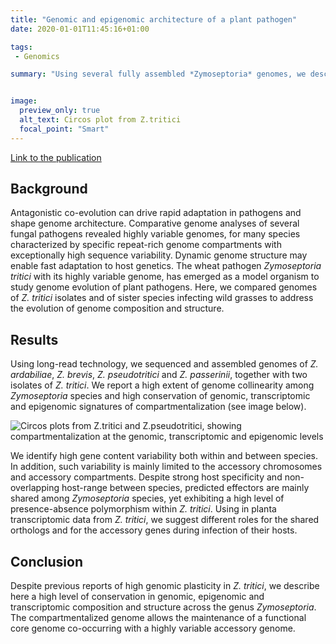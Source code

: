 ```yaml
---
title: "Genomic and epigenomic architecture of a plant pathogen"
date: 2020-01-01T11:45:16+01:00

tags:
 - Genomics

summary: "Using several fully assembled *Zymoseptoria* genomes, we describe here a high level of conservation in genomic, epigenomic and transcriptomic composition and structure across the genus *Zymoseptoria*, despite previous reports of high genomic plasticity in *Z. tritici*. The compartmentalized genome allows the maintenance of a functional core genome co-occurring with a highly variable accessory genome."


image:
  preview_only: true
  alt_text: Circos plot from Z.tritici
  focal_point: "Smart"
---
```


[Link to the publication](https://doi.org/10.1186/s12864-020-06871-w)

## Background
Antagonistic co-evolution can drive rapid adaptation in pathogens and shape genome architecture. Comparative genome analyses of several fungal pathogens revealed highly variable genomes, for many species characterized by specific repeat-rich genome compartments with exceptionally high sequence variability. Dynamic genome structure may enable fast adaptation to host genetics. The wheat pathogen *Zymoseptoria tritici* with its highly variable genome, has emerged as a model organism to study genome evolution of plant pathogens. Here, we compared genomes of *Z. tritici* isolates and of sister species infecting wild grasses to address the evolution of genome composition and structure.

## Results
Using long-read technology, we sequenced and assembled genomes of *Z. ardabiliae*, *Z. brevis*, *Z. pseudotritici* and *Z. passerinii*, together with two isolates of *Z. tritici*. We report a high extent of genome collinearity among *Zymoseptoria* species and high conservation of genomic, transcriptomic and epigenomic signatures of compartmentalization (see image below).

![Circos plots from Z.tritici and Z.pseudotritici, showing compartmentalization at the genomic, transcriptomic and epigenomic levels](/images/Genome_compartment_circos.png)

We identify high gene content variability both within and between species. In addition, such variability is mainly limited to the accessory chromosomes and accessory compartments. Despite strong host specificity and non-overlapping host-range between species, predicted effectors are mainly shared among *Zymoseptoria* species, yet exhibiting a high level of presence-absence polymorphism within *Z. tritici*. Using in planta transcriptomic data from *Z. tritici*, we suggest different roles for the shared orthologs and for the accessory genes during infection of their hosts.

## Conclusion
Despite previous reports of high genomic plasticity in *Z. tritici*, we describe here a high level of conservation in genomic, epigenomic and transcriptomic composition and structure across the genus *Zymoseptoria*. The compartmentalized genome allows the maintenance of a functional core genome co-occurring with a highly variable accessory genome.
